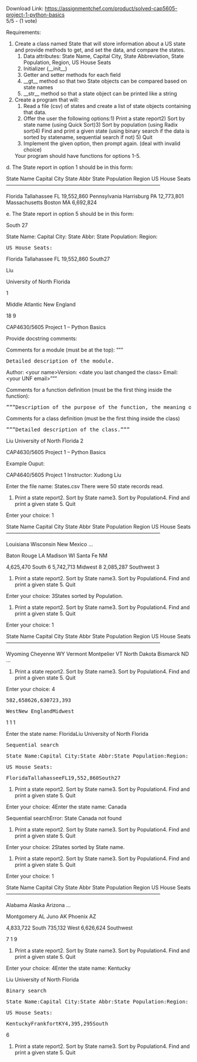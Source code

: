 Download Link: https://assignmentchef.com/product/solved-cap5605-project-1-python-basics
<br>
5/5 - (1 vote)




Requirements:

<ol>

 <li>Create a class named State that will store information about a US state and provide methods to get, and set the data, and compare the states.

  <ol>

   <li>Data attributes: State Name, Capital City, State Abbreviation, State Population, Region, US House Seats</li>

   <li>Initializer (__init__)</li>

   <li>Getter and setter methods for each field</li>

   <li>__gt__ method so that two State objects can be compared based on state names</li>

   <li>__str__ method so that a state object can be printed like a string</li>

  </ol></li>

 <li>Create a program that will:

  <ol>

   <li>Read a file (csv) of states and create a list of state objects containing that data.</li>

   <li>Offer the user the following options:1) Print a state report2) Sort by state name (using Quick Sort)3) Sort by population (using Radix sort)4) Find and print a given state (using binary search if the data is sorted by statename, sequential search if not) 5) Quit</li>

   <li>Implement the given option, then prompt again. (deal with invalid choice)</li>

  </ol>Your program should have functions for options 1-5.</li>

</ol>

d. The State report in option 1 should be in this form:

State Name Capital City State Abbr State Population Region US House Seats ——————————————————————————————

Florida Tallahassee FL 19,552,860 Pennsylvania Harrisburg PA 12,773,801 Massachusetts Boston MA 6,692,824

e. The State report in option 5 should be in this form:

South 27

State Name: Capital City: State Abbr: State Population: Region:

<pre>US House Seats:</pre>

Florida Tallahassee FL 19,552,860 South27

Liu

University of North Florida

1

Middle Atlantic New England

18 9

CAP4630/5605 Project 1 – Python Basics

Provide docstring comments:

Comments for a module (must be at the top): ”””

<pre>Detailed description of the module.</pre>

Author: &lt;your name&gt;Version: &lt;date you last changed the class&gt; Email: &lt;your UNF email&gt;”””

Comments for a function definition (must be the first thing inside the function):

<pre>”””Description of the purpose of the function, the meaning of theinput parameters (if any) and the meaning of the return values(if any).:param  parameter  description of the parameter (one for each):return description of the return value:raise exceptions that may be raised in this function”””</pre>

Comments for a class definition (must be the first thing inside the class)

<pre>”””Detailed description of the class.”””</pre>

Liu University of North Florida 2

CAP4630/5605 Project 1 – Python Basics

Example Ouput:

CAP4640/5605 Project 1 Instructor: Xudong Liu

Enter the file name: States.csv There were 50 state records read.

1. Print a state report2. Sort by State name3. Sort by Population4. Find and print a given state 5. Quit

Enter your choice: 1

State Name Capital City State Abbr State Population Region US House Seats ——————————————————————————————

Louisiana Wisconsin New Mexico …

Baton Rouge LA Madison WI Santa Fe NM

4,625,470 South 6 5,742,713 Midwest 8 2,085,287 Southwest 3

1. Print a state report2. Sort by State name3. Sort by Population4. Find and print a given state 5. Quit

Enter your choice: 3States sorted by Population.

1. Print a state report2. Sort by State name3. Sort by Population4. Find and print a given state 5. Quit

Enter your choice: 1

State Name Capital City State Abbr State Population Region US House Seats ——————————————————————————————

Wyoming Cheyenne WY Vermont Montpelier VT North Dakota Bismarck ND …

1. Print a state report2. Sort by State name3. Sort by Population4. Find and print a given state 5. Quit

Enter your choice: 4

<pre>582,658626,630723,393</pre>

<pre>WestNew EnglandMidwest</pre>

1 1 1

Enter the state name: FloridaLiu University of North Florida

<pre>Sequential search</pre>

<pre>State Name:Capital City:State Abbr:State Population:Region:</pre>

<pre>US House Seats:</pre>

<pre>FloridaTallahasseeFL19,552,860South27</pre>

1. Print a state report2. Sort by State name3. Sort by Population4. Find and print a given state 5. Quit

Enter your choice: 4Enter the state name: Canada

Sequential searchError: State Canada not found

1. Print a state report2. Sort by State name3. Sort by Population4. Find and print a given state 5. Quit

Enter your choice: 2States sorted by State name.

1. Print a state report2. Sort by State name3. Sort by Population4. Find and print a given state 5. Quit

Enter your choice: 1

State Name Capital City State Abbr State Population Region US House Seats ——————————————————————————————

Alabama Alaska Arizona …

Montgomery AL Juno AK Phoenix AZ

4,833,722 South 735,132 West 6,626,624 Southwest

7 1 9

1. Print a state report2. Sort by State name3. Sort by Population4. Find and print a given state 5. Quit

Enter your choice: 4Enter the state name: Kentucky

Liu University of North Florida




<pre>Binary search</pre>

<pre>State Name:Capital City:State Abbr:State Population:Region:</pre>

<pre>US House Seats:</pre>

<pre>KentuckyFrankfortKY4,395,295South</pre>

6

1. Print a state report2. Sort by State name3. Sort by Population4. Find and print a given state 5. Quit